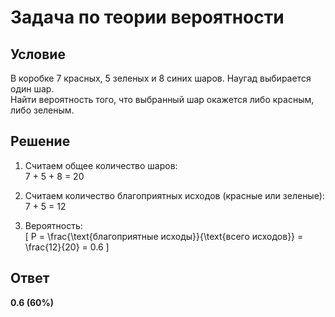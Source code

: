 # Задача по теории вероятности

## Условие
В коробке 7 красных, 5 зеленых и 8 синих шаров. Наугад выбирается один шар.  
Найти вероятность того, что выбранный шар окажется либо красным, либо зеленым.

## Решение
1. Считаем общее количество шаров:  
   7 + 5 + 8 = 20

2. Считаем количество благоприятных исходов (красные или зеленые):  
   7 + 5 = 12

3. Вероятность:  
\[
P = \frac{\text{благоприятные исходы}}{\text{всего исходов}} = \frac{12}{20} = 0.6
\]

## Ответ
**0.6 (60%)**


